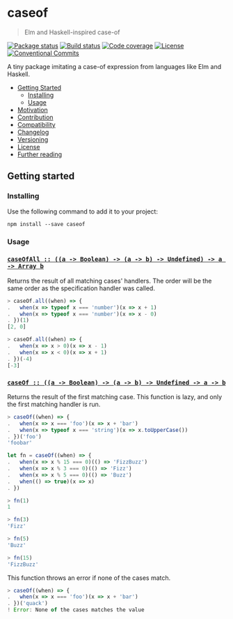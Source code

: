 # caseof

> Elm and Haskell-inspired case-of

[![Package status](https://img.shields.io/npm/v/caseof.svg?style=flat-square)](https://www.npmjs.com/package/caseof)
[![Build status](https://img.shields.io/circleci/project/github/Gipphe/caseof.svg?style=flat-square)](https://circleci.com/gh/Gipphe/caseof)
[![Code coverage](https://img.shields.io/coveralls/Gipphe/caseof.svg?style=flat-square)](https://coveralls.io/github/Gipphe/caseof)
[![License](https://img.shields.io/github/license/Gipphe/caseof.svg?style=flat-square)](https://opensource.org/licenses/MIT)
[![Conventional Commits](https://img.shields.io/badge/Conventional%20Commits-1.0.0-yellow.svg)](https://conventionalcommits.org)

A tiny package imitating a case-of expression from languages like Elm and Haskell.

* [Getting Started](#getting-started)
  * [Installing](#installing)
  * [Usage](#usage)
* [Motivation](#motivation)
* [Contribution](#contribution)
* [Compatibility](#compatibility)
* [Changelog](#changelog)
* [Versioning](#versioning)
* [License](#license)
* [Further reading](#further-reading)

## Getting started

### Installing

Use the following command to add it to your project:

```shell
npm install --save caseof
```

### Usage

<!--transcribe-->

### <a name="caseOfAll" href="'https://github.com/Gipphe/caseof/blob/master/index.js#L65'">`caseOfAll :: ((a -⁠> Boolean) -⁠> (a -⁠> b) -⁠> Undefined) -⁠> a -⁠> Array b`</a>

Returns the result of all matching cases' handlers. The order will be
the same order as the specification handler was called.

```javascript
> caseOf.all((when) => {
.   when(x => typeof x === 'number')(x => x + 1)
.   when(x => typeof x === 'number')(x => x - 0)
. })(1)
[2, 0]

> caseOf.all((when) => {
.   when(x => x > 0)(x => x - 1)
.   when(x => x < 0)(x => x + 1)
. })(-4)
[-3]
```

### <a name="caseOf" href="'https://github.com/Gipphe/caseof/blob/master/index.js#L96'">`caseOf :: ((a -⁠> Boolean) -⁠> (a -⁠> b) -⁠> Undefined -⁠> a -⁠> b`</a>

Returns the result of the first matching case. This function is lazy, and
only the first matching handler is run.

```javascript
> caseOf((when) => {
.   when(x => x === 'foo')(x => x + 'bar')
.   when(x => typeof x === 'string')(x => x.toUpperCase())
. })('foo')
'foobar'

let fn = caseOf((when) => {
.   when(x => x % 15 === 0)(() => 'FizzBuzz')
.   when(x => x % 3 === 0)(() => 'Fizz')
.   when(x => x % 5 === 0)(() => 'Buzz')
.   when(() => true)(x => x)
. })

> fn(1)
1

> fn(3)
'Fizz'

> fn(5)
'Buzz'

> fn(15)
'FizzBuzz'
```

This function throws an error if none of the cases match.

```javascript
> caseOf((when) => {
.   when(x => x === 'foo')(x => x + 'bar')
. })('quack')
! Error: None of the cases matches the value
```

<!--/transcribe-->
